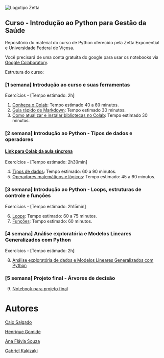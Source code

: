 ![Logotipo Zetta](https://raw.githubusercontent.com/zetta-health/exp-curso-python-saude/master/assets/zetta-exp-logo.jpg)

## Curso - Introdução ao Python para Gestão da Saúde

Repositório do material do curso de Python oferecido pela Zetta Exponential e Universidade Federal de Viçosa.

Você precisará de uma conta gratuita do google para usar os notebooks via [Google Colaboratory](https://colab.research.google.com).

Estrutura do curso: 

### [1 semana] Introdução ao curso e suas ferramentas 

Exercícios - [Tempo estimado: 2h]

1. [Conheça o Colab](https://colab.research.google.com/github/zetta-health/exp-curso-python-saude/blob/master/PySaude_01_colab_visao_geral_01.ipynb): Tempo estimado 40 a 60 minutos.
2. [Guia rápido de Markdown](https://colab.research.google.com/github/zetta-health/exp-curso-python-saude/blob/master/PySaude_01_colab_visao_geral_02_markdown.ipynb): Tempo estimado 30 minutos.
3. [Como atualizar e instalar bibliotecas no Colab](https://colab.research.google.com/github/zetta-health/exp-curso-python-saude/blob/master/PySaude_01_colab_visao_geral_03_bibliotecas.ipynb): Tempo estimado 30 minutos.
    

### [2 semana] Introdução ao Python - Tipos de dados e operadores

#### [Link para Colab da aula síncrona](https://github.com/zetta-health/exp-curso-python-saude/blob/master/Aula_02_webinario.ipynb)

Exercícios - [Tempo estimado: 2h30min]

4. [Tipos de dados](https://colab.research.google.com/github/zetta-health/exp-curso-python-saude/blob/master/PySaude_02_python_02_tipos_de_dados.ipynb): Tempo estimado: 60 a 90 minutos.
5. [Operadores matemáticos e lógicos](https://colab.research.google.com/github/zetta-health/exp-curso-python-saude/blob/master/PySaude_02_python_03_tipos_de_operadores.ipynb): Tempo estimado: 45 a 60 minutos.


### [3 semana] Introdução ao Python - Loops, estruturas de controle e funções 

Exercícios - [Tempo estimado: 2h15min]

6. [Loops](https://colab.research.google.com/github/zetta-health/exp-curso-python-saude/blob/master/PySaude_02_python_01_loops.ipynb): Tempo estimado: 60 a 75 minutos.
7. [Funções](https://colab.research.google.com/github/zetta-health/exp-curso-python-saude/blob/master/PySaude_02_python_04_funcoes.ipynb): Tempo estimado: 60  minutos.


### [4 semana] Análise exploratória e Modelos Lineares Generalizados com Python

Exercícios - [Tempo estimado: 2h]

8. [Análise exploratória de dados e Modelos Lineares Generalizados com Python](https://colab.research.google.com/github/zetta-health/exp-curso-python-saude/blob/master/PySaude_03_python_analise_exploratoria_de_dados.ipynb)


### [5 semana] Projeto final - Árvores de decisão

9. [Notebook para projeto final](https://colab.research.google.com/github/zetta-health/exp-curso-python-saude/blob/master/PySaude_03_python_arvore_regressao_projeto_final.ipynb)



# Autores

[Caio Salgado](https://www.linkedin.com/in/caio-salgado-b5758312/)

[Henrique Gomide](https://www.linkedin.com/in/hpgomide/)

[Ana Flávia Souza](https://www.linkedin.com/in/ana-fl%C3%A1via-souza-2b06151a5/)

[Gabriel Kakizaki](https://www.linkedin.com/in/gabriel-kakizaki-25b6311a5/)
